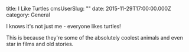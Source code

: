 title: I Like Turtles
cmsUserSlug: ""
date: 2015-11-29T17:00:00.000Z
category: General

I knows it's not just me - everyone likes turtles!

This is because they're some of the absolutely coolest animals and even star in films and old stories.